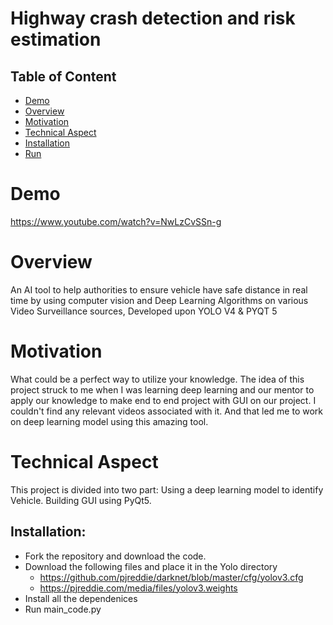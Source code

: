 # Highway crash detection and risk estimation 

## Table of Content
  * [Demo](#demo)
  * [Overview](#overview)
  * [Motivation](#motivation)
  * [Technical Aspect](#technical-aspect)
  * [Installation](#installation)
  * [Run](#run)

# Demo
https://www.youtube.com/watch?v=NwLzCvSSn-g



# Overview
An AI tool to help authorities to ensure vehicle have safe distance in real time by using computer vision and Deep Learning Algorithms on various Video Surveillance sources, Developed upon YOLO V4 & PYQT 5

# Motivation
What could be a perfect way to utilize your knowledge. The idea of this project struck to me when I was learning deep learning and our mentor to apply our knowledge to make end to end project with GUI on our project. I couldn't find any relevant videos associated with it. And that led me to work on  deep learning model using this amazing tool.

# Technical Aspect 
This project is divided into two part:
  Using a deep learning model to identify Vehicle.
  Building GUI using PyQt5.
  
 
## Installation:
* Fork the repository and download the code.
* Download the following files and place it in the Yolo directory
   - https://github.com/pjreddie/darknet/blob/master/cfg/yolov3.cfg
   - https://pjreddie.com/media/files/yolov3.weights
* Install all the dependenices
* Run main_code.py




